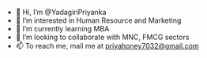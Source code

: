 - 👋 Hi, I’m @YadagiriPriyanka
- 👀 I’m interested in Human Resource and Marketing
- 🌱 I’m currently learning MBA
- 💞️ I’m looking to collaborate with MNC, FMCG sectors
- 📫 To reach me, mail me at priyahoney7032@gmail.com

<!---
YadagiriPriyanka/YadagiriPriyanka is a ✨ special ✨ repository because its `README.md` (this file) appears on your GitHub profile.
You can click the Preview link to take a look at your changes.
--->
